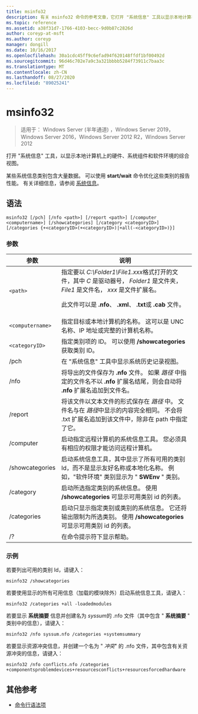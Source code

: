 ```yaml
---
title: msinfo32
description: 有关 msinfo32 命令的参考文章，它打开 "系统信息" 工具以显示本地计算机上的硬件、系统组件和软件环境的综合视图。
ms.topic: reference
ms.assetid: a38f31d7-1766-4103-becc-9d0b87c2826d
author: coreyp-at-msft
ms.author: coreyp
manager: dongill
ms.date: 10/16/2017
ms.openlocfilehash: 30a1cdc45ff9c6efad94f620148ffdf1bf00492d
ms.sourcegitcommit: 96d46c702e7a9c3a321bbbb5284f73911c7baa3c
ms.translationtype: MT
ms.contentlocale: zh-CN
ms.lasthandoff: 08/27/2020
ms.locfileid: "89025241"
---
```

# <a name="msinfo32"></a>msinfo32

> 适用于： Windows Server (半年通道) ，Windows Server 2019，Windows Server 2016，Windows Server 2012 R2，Windows Server 2012

打开 "系统信息" 工具，以显示本地计算机上的硬件、系统组件和软件环境的综合视图。

某些系统信息类别包含大量数据。 可以使用 **start/wait** 命令优化这些类别的报告性能。 有关详细信息，请参阅 [系统信息](/previous-versions/windows/it-pro/windows-server-2003/cc783305(v=ws.10))。

## <a name="syntax"></a>语法

```
msinfo32 [/pch] [/nfo <path>] [/report <path>] [/computer <computername>] [/showcategories] [/category <categoryID>] [/categories {+<categoryID>(+<categoryID>)|+all(-<categoryID>)}]
```

### <a name="parameters"></a>参数

| 参数 | 说明 |
| --------- | ----------- |
| `<path>` | 指定要以 *C:\Folder1\File1.xxx*格式打开的文件，其中 *C* 是驱动器号， *Folder1* 是文件夹， *File1* 是文件名， *xxx* 是文件扩展名。<p>此文件可以是 **.nfo**、 **.xml**、 **.txt**或 **.cab** 文件。 |
| `<computername>` | 指定目标或本地计算机的名称。 这可以是 UNC 名称、IP 地址或完整的计算机名称。 |
| `<categoryID>` | 指定类别项的 ID。 可以使用 **/showcategories**获取类别 ID。 |
| /pch | 在 "系统信息" 工具中显示系统历史记录视图。 |
| /nfo | 将导出的文件保存为 **.nfo** 文件。 如果 *路径* 中指定的文件名不以 **.nfo** 扩展名结尾，则会自动将 **.nfo** 扩展名追加到文件名。 |
| /report | 将该文件以文本文件的形式保存在 *路径* 中。 文件名与在 *路径*中显示的内容完全相同。 不会将 .txt 扩展名追加到该文件中，除非在 path 中指定了它。 |
| /computer | 启动指定远程计算机的系统信息工具。 您必须具有相应的权限才能访问远程计算机。 |
| /showcategories | 启动系统信息工具，其中显示了所有可用的类别 Id，而不是显示友好名称或本地化名称。 例如，"软件环境" 类别显示为 " **SWEnv** " 类别。 |
| /category | 启动所选指定类别的系统信息。 使用 **/showcategories** 可显示可用类别 id 的列表。 |
| /categories | 启动只显示指定类别或类别的系统信息。 它还将输出限制为所选类别。 使用 **/showcategories** 可显示可用类别 id 的列表。 |
| /? | 在命令提示符下显示帮助。 |

### <a name="examples"></a>示例

若要列出可用的类别 Id，请键入：

```
msinfo32 /showcategories
```

若要使用显示的所有可用信息（加载的模块除外）启动系统信息工具，请键入：

```
msinfo32 /categories +all -loadedmodules
```

若要显示 **系统摘要** 信息并创建名为 *syssum*的 .nfo 文件（其中包含 " **系统摘要** " 类别中的信息），请键入：

```
msinfo32 /nfo syssum.nfo /categories +systemsummary
```

若要显示资源冲突信息，并创建一个名为 " *冲突*" 的 .nfo 文件，其中包含有关资源冲突的信息，请键入：

```
msinfo32 /nfo conflicts.nfo /categories +componentsproblemdevices+resourcesconflicts+resourcesforcedhardware
```

## <a name="additional-references"></a>其他参考

- [命令行语法项](command-line-syntax-key.md)
